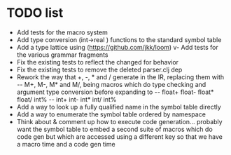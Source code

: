 # TODO list
- Add tests for the macro system
- Add type conversion (int->real ) functions to the standard symbol table
- Add a type lattice using (https://github.com/jkk/loom)
v- Add tests for the various grammar fragments
- Fix the existing tests to reflect the changed for behavior
- Fix the existing tests to remove the deleted parser.clj dep
- Rework the way that +, -, * and / generate in the IR, replacing them with
-- M+, M-, M* and M/, being macros which do type checking and argument type conversion before expanding to
-- float+ float- float* float/ int%
-- int+ int- int* int/ int%
- Add a way to look up a fully qualified name in the symbol table directly
- Add a way to enumerate the symbol table ordered by namespace
- Think about & comment up how to execute code generation... probably want the symbol table to embed a second suite of macros which do code gen but which are accessed using a different key so that we have a macro time and a code gen time
